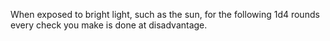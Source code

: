When exposed to bright light, such as the sun, for the following 1d4 rounds every check you make is done at disadvantage.